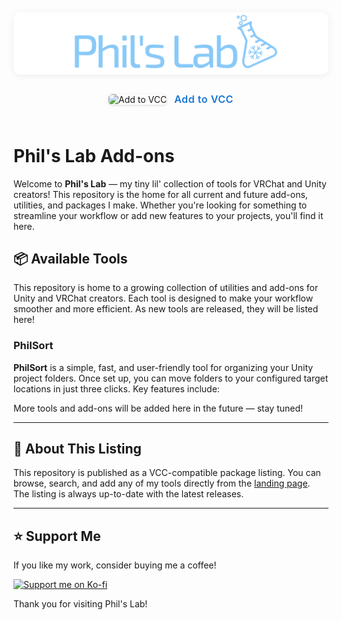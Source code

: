 


<div align="center">
  <img src="Website/banner.png" alt="Phil's Lab Banner" width="900" style="max-width: 100%; border-radius: 12px; box-shadow: 0 2px 12px #0001; margin-bottom: 8px;"/>
  <br/>
  <a href="https://hugphiluu.github.io/PhilsLab/" target="_blank" style="display: inline-block; margin: 18px 0 24px 0; text-decoration: none;">
    <img src="Website/favicon.ico" alt="Add to VCC" width="28" style="vertical-align: middle; margin-right: 8px; border-radius: 6px; box-shadow: 0 1px 4px #0002;"/>
    <span style="font-size: 1.15em; font-weight: 600; color: #1976d2; vertical-align: middle; letter-spacing: 0.5px;">Add to VCC</span>
  </a>
</div>

# Phil's Lab Add-ons

Welcome to **Phil's Lab** — my tiny lil' collection of tools for VRChat and Unity creators! This repository is the home for all current and future add-ons, utilities, and packages I make. Whether you're looking for something to streamline your workflow or add new features to your projects, you'll find it here.

## 📦 Available Tools

This repository is home to a growing collection of utilities and add-ons for Unity and VRChat creators. Each tool is designed to make your workflow smoother and more efficient. As new tools are released, they will be listed here!

### PhilSort

**PhilSort** is a simple, fast, and user-friendly tool for organizing your Unity project folders. Once set up, you can move folders to your configured target locations in just three clicks. Key features include:


More tools and add-ons will be added here in the future — stay tuned!

---

## 📖 About This Listing

This repository is published as a VCC-compatible package listing. You can browse, search, and add any of my tools directly from the [landing page](https://hugphiluu.github.io/PhilsLab/). The listing is always up-to-date with the latest releases.

---

## ⭐ Support Me
If you like my work, consider buying me a coffee!

<p align="left">
  <a href="https://ko-fi.com/philuu" target="_blank">
    <img src="https://ko-fi.com/img/githubbutton_sm.svg" alt="Support me on Ko-fi" />
  </a>
</p>

Thank you for visiting Phil's Lab!
